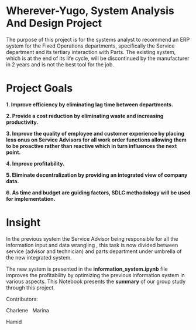 # Wherever-Yugo, System Analysis And Design Project
 
The purpose of this project is for the systems analyst to recommend an ERP system for the Fixed Operations departments, specifically the Service department and its tertiary interaction with Parts. The existing system, which is at the end of its life cycle, will be discontinued by the manufacturer in 2 years and is not the best tool for the job. 

# Project Goals 
**1. Improve efficiency by eliminating lag time between departments.** 

**2. Provide a cost reduction by eliminating waste and increasing productivity.**

**3. Improve the quality of employee and customer experience by placing less onus on Service Advisors for all work order functions allowing them to be proactive rather than reactive which in turn influences the next point.**

**4. Improve profitability.**

**5. Eliminate decentralization by providing an integrated view of company data.**

**6. As time and budget are guiding factors, SDLC methodology will be used for implementation.**

# Insight 
In the previous system the Service Advisor being responsible for all the information input and data wrangling , this task is now divided between service (advisor and technician) and parts department under umbrella of the new integrated system. 

The new system is presented in the **information_system.ipynb** file improves the profitability by optimizing the previous information system in various aspects. This Notebook presents the **summary** of our group study through this project. 

Contributors:

Charlene
 
Marina
 
Hamid

